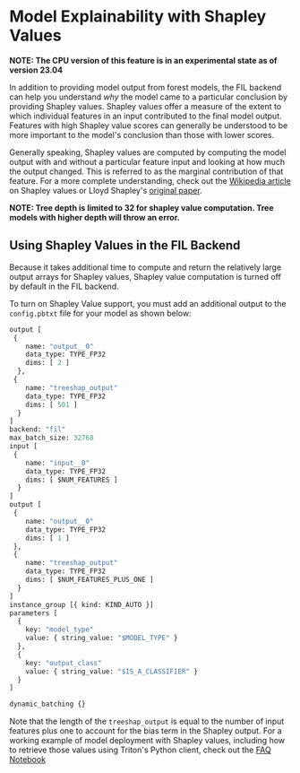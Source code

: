<!--
# Copyright (c) 2022, NVIDIA CORPORATION. All rights reserved.
#
# Redistribution and use in source and binary forms, with or without
# modification, are permitted provided that the following conditions
# are met:
#  * Redistributions of source code must retain the above copyright
#    notice, this list of conditions and the following disclaimer.
#  * Redistributions in binary form must reproduce the above copyright
#    notice, this list of conditions and the following disclaimer in the
#    documentation and/or other materials provided with the distribution.
#  * Neither the name of NVIDIA CORPORATION nor the names of its
#    contributors may be used to endorse or promote products derived
#    from this software without specific prior written permission.
#
# THIS SOFTWARE IS PROVIDED BY THE COPYRIGHT HOLDERS ``AS IS'' AND ANY
# EXPRESS OR IMPLIED WARRANTIES, INCLUDING, BUT NOT LIMITED TO, THE
# IMPLIED WARRANTIES OF MERCHANTABILITY AND FITNESS FOR A PARTICULAR
# PURPOSE ARE DISCLAIMED.  IN NO EVENT SHALL THE COPYRIGHT OWNER OR
# CONTRIBUTORS BE LIABLE FOR ANY DIRECT, INDIRECT, INCIDENTAL, SPECIAL,
# EXEMPLARY, OR CONSEQUENTIAL DAMAGES (INCLUDING, BUT NOT LIMITED TO,
# PROCUREMENT OF SUBSTITUTE GOODS OR SERVICES; LOSS OF USE, DATA, OR
# PROFITS; OR BUSINESS INTERRUPTION) HOWEVER CAUSED AND ON ANY THEORY
# OF LIABILITY, WHETHER IN CONTRACT, STRICT LIABILITY, OR TORT
# (INCLUDING NEGLIGENCE OR OTHERWISE) ARISING IN ANY WAY OUT OF THE USE
# OF THIS SOFTWARE, EVEN IF ADVISED OF THE POSSIBILITY OF SUCH DAMAGE.
-->

# Model Explainability with Shapley Values

**NOTE: The CPU version of this feature is in an experimental state as of version 23.04**

In addition to providing model output from forest models, the FIL backend
can help you understand *why* the model came to a particular conclusion by
providing Shapley values. Shapley values offer a measure of the extent to
which individual features in an input contributed to the final model output.
Features with high Shapley value scores can generally be understood to be more
important to the model's conclusion than those with lower scores.

Generally speaking, Shapley values are computed by computing the model output
with and without a particular feature input and looking at how much the output
changed. This is referred to as the marginal contribution of that
feature. For a more complete understanding, check out the [Wikipedia
article](https://en.wikipedia.org/wiki/Shapley_value) on Shapley values or
Lloyd Shapley's [original
paper](https://www.rand.org/content/dam/rand/pubs/research_memoranda/2008/RM670.pdf).

**NOTE: Tree depth is limited to 32 for shapley value computation. Tree models with higher depth will throw an error.**

## Using Shapley Values in the FIL Backend
Because it takes additional time to compute and return the relatively large
output arrays for Shapley values, Shapley value computation is turned off by
default in the FIL backend.

To turn on Shapley Value support, you must add an additional output to the
`config.pbtxt` file for your model as shown below:
```protobuf
output [
 {
    name: "output__0"
    data_type: TYPE_FP32
    dims: [ 2 ]
  },
 {
    name: "treeshap_output"
    data_type: TYPE_FP32
    dims: [ 501 ]
  }
]
backend: "fil"
max_batch_size: 32768
input [
 {
    name: "input__0"
    data_type: TYPE_FP32
    dims: [ $NUM_FEATURES ]
  }
]
output [
 {
    name: "output__0"
    data_type: TYPE_FP32
    dims: [ 1 ]
 },
 {
    name: "treeshap_output"
    data_type: TYPE_FP32
    dims: [ $NUM_FEATURES_PLUS_ONE ]
  }
]
instance_group [{ kind: KIND_AUTO }]
parameters [
  {
    key: "model_type"
    value: { string_value: "$MODEL_TYPE" }
  },
  {
    key: "output_class"
    value: { string_value: "$IS_A_CLASSIFIER" }
  }
]

dynamic_batching {}
```
Note that the length of the `treeshap_output` is equal to the number of input
features plus one to account for the bias term in the Shapley output. For a
working example of model deployment with Shapley values, including how to
retrieve those values using Triton's Python client, check out the [FAQ
Notebook](https://nbviewer.org/github/triton-inference-server/fil_backend/blob/main/notebooks/faq/FAQs.ipynb#$\color{#76b900}{\text{FAQ-12:-How-do-I-retrieve-Shapley-values-for-model-explainability?}}$)
